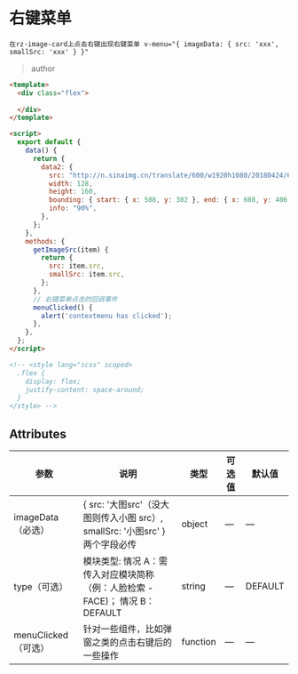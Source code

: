 # 右键菜单

`在rz-image-card上点击右键出现右键菜单 v-menu="{ imageData: { src: 'xxx', smallSrc: 'xxx' } }"`

> author

```html
<template>
  <div class="flex">
    
  </div>
</template>

<script>
  export default {
    data() {
      return {
        data2: {
          src: "http://n.sinaimg.cn/translate/600/w1920h1080/20180424/6Gzs-fzqvvsa3882201.jpg",
          width: 128,
          height: 160,
          bounding: { start: { x: 508, y: 302 }, end: { x: 608, y: 406 } },
          info: "90%",
        },
      };
    },
    methods: {
      getImageSrc(item) {
        return {
          src: item.src,
          smallSrc: item.src,
        };
      },
      // 右键菜单点击的回调事件
      menuClicked() {
        alert('contextmenu has clicked');
      },
    },
  };
</script>

<!-- <style lang="scss" scoped>
  .flex {
    display: flex;
    justify-content: space-around;
  }
</style> -->
```

## Attributes

| 参数              | 说明                                                                           | 类型   | 可选值 | 默认值  |
| ----------------- | ------------------------------------------------------------------------------ | ------ | ------ | ------- |
| imageData（必选） | { src: '大图src'（没大图则传入小图 src）, smallSrc: '小图src' } 两个字段必传 | object | —      | —       |
| type（可选）      | 模块类型: 情况 A：需传入对应模块简称（例：人脸检索 - FACE)； 情况 B：DEFAULT   | string | —      | DEFAULT |
| menuClicked（可选） | 针对一些组件，比如弹窗之类的点击右键后的一些操作   | function | —      | —      |
